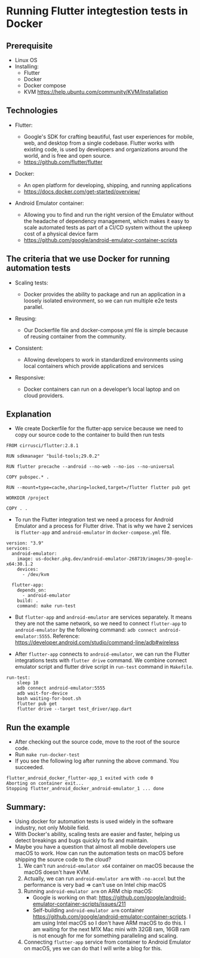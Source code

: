 # Running Flutter integtestion tests in Docker

## Prerequisite
- Linux OS
- Installing:
    - Flutter
    - Docker
    - Docker compose
    - KVM https://help.ubuntu.com/community/KVM/Installation

## Technologies

- Flutter:
    - Google's SDK for crafting beautiful, fast user experiences for mobile, web, and desktop from a single codebase. Flutter works with existing code, is used by developers and organizations around the world, and is free and open source.
    - https://github.com/flutter/flutter

- Docker:
    - An open platform for developing, shipping, and running applications
    - https://docs.docker.com/get-started/overview/

- Android Emulator container:
    - Allowing you to find and run the right version of the Emulator without the headache of dependency management, which makes it easy to scale automated tests as part of a CI/CD system without the upkeep cost of a physical device farm
    - https://github.com/google/android-emulator-container-scripts

## The criteria that we use Docker for running automation tests

- Scaling tests:
    - Docker provides the ability to package and run an application in a loosely isolated environment, so we can run multiple e2e tests parallel.

- Reusing:
    - Our Dockerfile file and docker-compose.yml file is simple because of reusing container from the community.

- Consistent:
    - Allowing developers to work in standardized environments using local containers which provide applications and services

- Responsive:
    - Docker containers can run on a developer’s local laptop and on cloud providers.

## Explanation

- We create Dockerfile for the flutter-app service because we need to copy our source code to the container to build then run tests
```
FROM cirrusci/flutter:2.8.1

RUN sdkmanager "build-tools;29.0.2"

RUN flutter precache --android --no-web --no-ios --no-universal

COPY pubspec.* .

RUN --mount=type=cache,sharing=locked,target=/flutter flutter pub get

WORKDIR /project

COPY . .
```

- To run the Flutter integration test we need a process for Android Emulator and a process for Flutter drive. That is why we have 2 services is `flutter-app` and `android-emulator` in `docker-compose.yml` file.
```
version: "3.9"
services:
  android-emulator:
    image: us-docker.pkg.dev/android-emulator-268719/images/30-google-x64:30.1.2
    devices:
      - /dev/kvm

  flutter-app:
    depends_on:
      - android-emulator
    build: .
    command: make run-test
```

- But `flutter-app` and `android-emulator` are services separately. It means they are not the same network, so we need to connect `flutter-app` to `android-emulator` by the following command: `adb connect android-emulator:5555`. Reference: https://developer.android.com/studio/command-line/adb#wireless

- After `flutter-app` connects to `android-emulator`, we can run the Flutter integrations tests with `flutter drive` command. We combine connect emulator script and flutter drive script in `run-test` command in `Makefile`.
```
run-test:
	sleep 10
	adb connect android-emulator:5555
	adb wait-for-device
	bash waiting-for-boot.sh
	flutter pub get
	flutter drive --target test_driver/app.dart
```

## Run the example
- After checking out the source code, move to the root of the source code.
- Run `make run-docker-test`
- If you see the following log after running the above command. You succeeded.

```
flutter_android_docker_flutter-app_1 exited with code 0
Aborting on container exit...
Stopping flutter_android_docker_android-emulator_1 ... done
```

## Summary:
- Using docker for automation tests is used widely in the software industry, not only Mobile field.
- With Docker's ability, scaling tests are easier and faster, helping us detect breakings and bugs quickly to fix and maintain.
- Maybe you have a question that almost all mobile developers use macOS to work. How can run the automation tests on macOS before shipping the source code to the cloud?
    1. We can't run `android-emulator x64` container on macOS because the macOS doesn't have KVM.
    2. Actually, we can run `android-emulator arm` with `-no-accel` but the performance is very bad => can't use on Intel chip macOS
    3. Running `android-emulator arm` on ARM chip macOS:
        - Google is working on that: https://github.com/google/android-emulator-container-scripts/issues/211
        - Self-building `android-emulator arm` container https://github.com/google/android-emulator-container-scripts. I am using Intel macOS so I don't have ARM macOS to do this. I am waiting for the next M1X Mac mini with 32GB ram, 16GB ram is not enough for me for something paralleling and scaling.
    4. Connecting `flutter-app` service from container to Android Emulator on macOS, yes we can do that I will write a blog for this.
